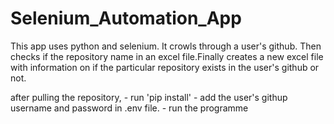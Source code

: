 # Selenium_Automation_App
This app uses python and selenium. It crowls through a user's github. Then checks if the repository name in an excel file.Finally creates a new excel file with information on if the particular repository exists in the user's github or not.

after pulling the repository, 
    - run 'pip install'
    - add the user's githup username and password in .env file.
    - run the programme
